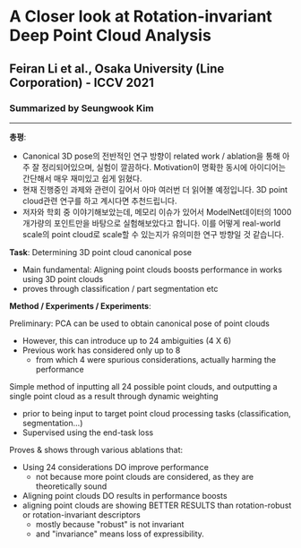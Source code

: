 # A Closer look at Rotation-invariant Deep Point Cloud Analysis
## Feiran Li et al., Osaka University (Line Corporation) - ICCV 2021
### Summarized by Seungwook Kim
---

**총평**:
* Canonical 3D pose의 전반적인 연구 방향이 related work / ablation을 통해 아주 잘 정리되어있으며, 실험이 깔끔하다. Motivation이 명확한 동시에 아이디어는 간단해서 매우 재미있고 쉽게 읽혔다.
* 현재 진행중인 과제와 관련이 깊어서 아마 여러번 더 읽어볼 예정입니다. 3D point cloud관련 연구를 하고 계시다면 추천드립니다.
* 저자와 학회 중 이야기해보았는데, 메모리 이슈가 있어서 ModelNet데이터의 1000개가량의 포인트만을 바탕으로 실험해보았다고 합니다. 이를 어떻게 real-world scale의 point cloud로 scale할 수 있는지가 유의미한 연구 방향일 것 같습니다.

**Task**: Determining 3D point cloud canonical pose
* Main fundamental: Aligning point clouds boosts performance in works using 3D point clouds
* proves through classification / part segmentation etc

**Method / Experiments / Experiments**: 

Preliminary: PCA can be used to obtain canonical pose of point clouds
* However, this can introduce up to 24 ambiguities (4 X 6)
* Previous work has considered only up to 8
  * from which 4 were spurious considerations, actually harming the performance

Simple method of inputting all 24 possible point clouds, and outputting a single point cloud as a result through dynamic weighting
* prior to being input to target point cloud processing tasks (classification, segmentation...)
* Supervised using the end-task loss

Proves & shows through various ablations that:
* Using 24 considerations DO improve performance
  * not because more point clouds are considered, as they are theoretically sound
* Aligning point clouds DO results in performance boosts
* aligning point clouds are showing BETTER RESULTS than rotation-robust or rotation-invariant descriptors
  * mostly because "robust" is not invariant
  * and "invariance" means loss of expressibility.

